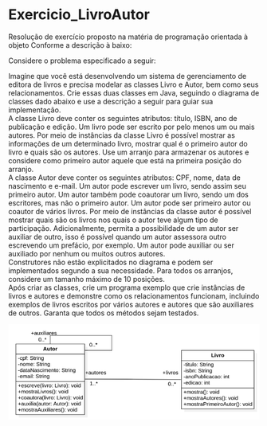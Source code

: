 # Exercicio_LivroAutor
Resolução de exercício proposto na matéria de programação orientada à objeto Conforme a descrição à baixo: 

Considere o problema especificado a seguir:<br />

  Imagine que você está desenvolvendo um sistema de gerenciamento de
editora de livros e precisa modelar as classes Livro e Autor, bem como seus
relacionamentos. Crie essas duas classes em Java, seguindo o diagrama de
classes dado abaixo e use a descrição a seguir para guiar sua implementação.<br />
  A classe Livro deve conter os seguintes atributos: título, ISBN, ano de
publicação e edição. Um livro pode ser escrito por pelo menos um ou mais
autores. Por meio de instâncias da classe Livro é possível mostrar as
informações de um determinado livro, mostrar qual é o primeiro autor do livro
e quais são os autores. Use um arranjo para armazenar os autores e considere
como primeiro autor aquele que está na primeira posição do arranjo.<br /> 
  A classe Autor deve conter os seguintes atributos: CPF, nome, data de
nascimento e e-mail. Um autor pode escrever um livro, sendo assim seu
primeiro autor. Um autor também pode coautorar um livro, sendo um dos
escritores, mas não o primeiro autor. Um autor pode ser primeiro autor ou
coautor de vários livros. Por meio de instâncias da classe autor é possível
mostrar quais são os livros nos quais o autor teve algum tipo de participação.
Adicionalmente, permita a possibilidade de um autor ser auxiliar de outro, isso
é possível quando um autor assessora outro escrevendo um prefácio, por
exemplo. Um autor pode auxiliar ou ser auxiliado por nenhum ou muitos outros
autores. <br />
  Construtores não estão explicitados no diagrama e podem ser
implementados segundo a sua necessidade. Para todos os arranjos, considere
um tamanho máximo de 10 posições. <br />
  Após criar as classes, crie um programa exemplo que crie instâncias de
livros e autores e demonstre como os relacionamentos funcionam, incluindo
exemplos de livros escritos por vários autores e autores que são auxiliares de
outros. Garanta que todos os métodos sejam testados.<br /> 

![Alt text](UML_LivroAutor.png)